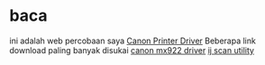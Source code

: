 # baca
ini adalah web percobaan saya <a href="https://canondrivers.download">Canon Printer Driver</a>
Beberapa link download paling banyak disukai
<a href="https://canondrivers.download/canon-pixma-mx922-drivers/">canon mx922 driver</a>
<a href="https://canondrivers.download/ij-scan-utility/">ij scan utility</a>
